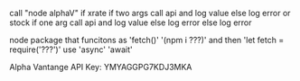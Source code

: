 
call "node alphaV"
if xrate
    if two args
    call api and log value
    else log error
or stock
    if one arg
    call api and log value
    else log error
else log error

node package that funcitons as 'fetch()' '(npm i ???)' and then 'let fetch = require('???')'
use 'async' 'await'

Alpha Vantange API Key: YMYAGGPG7KDJ3MKA

